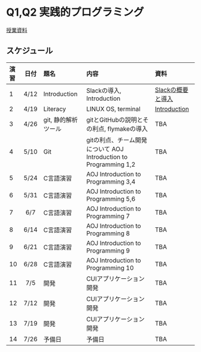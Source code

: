 # Q1,Q2 実践的プログラミング

[授業資料](https://sccp2018.github.io "授業資料")

## スケジュール

|演習 |日付   |題名                  |内容                             |資料     |
|:---|:-----:|:--------------------|:-------------------------------|:---------|
|1   |4/12   | Introduction        | Slackの導入, Introduction | [Slackの概要と導入](https://github.com/tspider0176/slack-tutorial-for-SCCP/blob/master/memo.md)  |
|2   |4/19  | Literacy             |  LINUX OS, terminal | [Introduction](https://hackmd.io/s/SyY-NCesg#) |
|3   |4/26  | git, 静的解析ツール  |   gitとGitHubの説明とその利点, flymakeの導入     | TBA |
|4   |5/10  | Git                  | gitの利点、チーム開発について AOJ Introduction to Programming 1,2         |  TBA    |
|5   |5/24  | C言語演習            | AOJ Introduction to Programming 3,4     |   TBA       |
|6   |5/31  | C言語演習            | AOJ Introduction to Programming 5,6      | TBA |
|7   |6/7   | C言語演習            | AOJ Introduction to Programming 7           | TBA |
|8   |6/14  | C言語演習            | AOJ Introduction to Programming 8 |TBA|
|9   |6/21  | C言語演習            | AOJ Introduction to Programming 9 |TBA|
|10  |6/28  | C言語演習            | AOJ Introduction to Programming 10 |TBA|
|11  |7/5   | 開発                 | CUIアプリケーション開発 |TBA|
|12  |7/12  | 開発                 | CUIアプリケーション開発 |TBA|
|13  |7/19  | 開発                 | CUIアプリケーション開発 |TBA|
|14  |7/26  | 予備日               | 予備日 |TBA|
